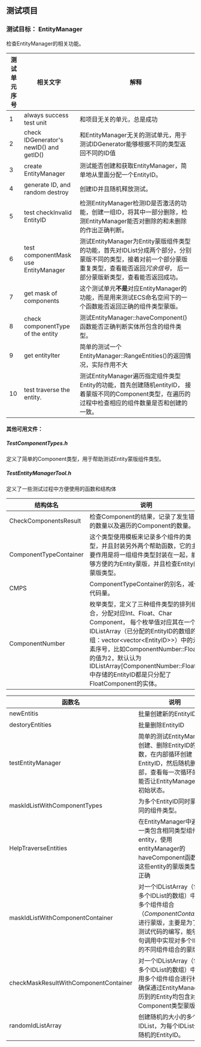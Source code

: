 ﻿## 测试项目
### 测试目标： EntityManager
检查EntityManager的相关功能。

测试单元序号	| 相关文字	| 解释
----|----|------
1 | always success test unit	| 和项目无关的单元，总是成功
2 | check IDGenerator's newID() and getID()	|	和EntityManager无关的测试单元，用于测试IDGenerator能够根据不同的类型返回不同的ID值
3 |	create EntityManager	|	测试能否创建和获取EntityManager，简单地从里面分配一个EntityID。
4 | generate ID, and random destroy	|	创建ID并且随机释放测试。
5 | test checkInvalid EntityID	| 检测EntityManager检测ID是否激活的功能，创建一组ID，将其中一部分删除，检测EntityManager能否对删除的和未删除的作出正确判断。
6 | test componentMask use EntityManager	|	测试EntityManager为Entity蒙版组件类型的功能，首先对IDList分成两个部分，分别蒙版不同的类型，接着对前一个部分蒙版重复类型，查看能否返回*冗余信号*， 后一部分蒙版新类型，查看能否返回成功。
7 | get mask of components	|	这个测试单元**不是**对应EntityManager的功能，而是用来测试ECS命名空间下的一个函数能否返回正确的组件类型蒙版。
8 |	check componentType of the entity	|	测试EntityManager\:\:haveComponent()函数能否正确判断实体所包含的组件类型。
9 | get entityIter	|	简单的测试一个EntityManager::RangeEntities()的返回情况，实际作用不大
10 |	test traverse the entity.	|	测试EntityManager遍历指定组件类型Entity的功能，首先创建随机entityID， 接着蒙版不同的Component类型，在遍历的过程中检查相应的组件数量是否和创建的一致。

#### 其他可用文件：
##### TestComponentTypes.h  
定义了简单的Component类型，用于帮助测试Entity蒙版组件类型。

##### TestEntityManagerTool.h
定义了一些测试过程中方便使用的函数和结构体

结构体名	| 说明
----|-----
CheckComponentsResult	| 检查Component的结果，记录了发生错误的数量以及遍历的Component的数量。
ComponentTypeContainer	| 这个类型使用模板来记录多个组件的类型，并且封装另外两个帮助函数，它的主要作用是将一组组件类型封装在一起，能够方便的为Entity蒙版，并且检查Entity的蒙版类型。
CMPS	| ComponentTypeContainer的别名，减少代码量。
ComponentNumber	|	枚举类型，定义了三种组件类型的排列组合，分配对应Int、Float、Char Component， 每个枚举值对应其在一个IDListArray（已分配的EntityID的数组的数组：vector\<vector\<EntityID\>\>）中的元素序号，比如ComponentNumber::FloatC的值为2，默认认为IDListArray\[ComponentNumber\:\:FloatC\]中存储的EntityID都是只分配了FloatComponent的实体。


函数名 | 说明
------|-----
newEntitis	|	批量创建新的EntityID
destoryEntities	|	批量删除EntityID
testEntityManager	| 简单的测试EntityManager创建、删除EntityID的函数，在内部循环创建EntityID，然后随机删除全部，查看每一次循环的结果能否让EntityManager恢复初始状态。
maskIdListWithComponentTypes	| 为多个EntityID同时蒙版相同的组件类型。
HelpTraverseEntities	|	在EntityManager中遍历某一类包含相同类型组件的entity，使用entityManager的haveComponent函数检查这些entity的蒙版类型是否正确
maskIdListWithComponentContainer	| 对一个IDListArray（包含多个IDList的数组）中使用多个组件组合（*ComponentContainer*）进行蒙版，主要是为了方便测试代码的编写，能够在一句调用中实现对多个IDList的不同组件组合的蒙版。
checkMaskResultWithComponentContainer	|	对一个IDListArray（包含多个IDList的数组）中，使用多个组件组合进行检查，确保通过EntityManager遍历到的Entity均包含对应的Component类型蒙版。
randomIdListArray	|	创建随机的大小的多个IDList，为每个IDList分配随机的EntityID。